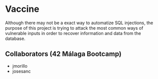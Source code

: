 # Vaccine
Although there may not be a exact way to automatize SQL injections, the purpose of this project is trying to attack the most common ways of vulnerable inputs in order to recover information and data from the database.
## Collaborators (42 Málaga Bootcamp)
- jmorillo
- josesanc